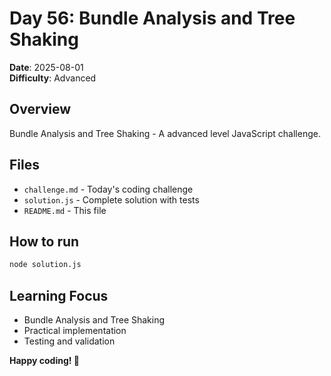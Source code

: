 # Day 56: Bundle Analysis and Tree Shaking

**Date**: 2025-08-01  
**Difficulty**: Advanced

## Overview
Bundle Analysis and Tree Shaking - A advanced level JavaScript challenge.

## Files
- `challenge.md` - Today's coding challenge
- `solution.js` - Complete solution with tests
- `README.md` - This file

## How to run
```bash
node solution.js
```

## Learning Focus
- Bundle Analysis and Tree Shaking
- Practical implementation
- Testing and validation

**Happy coding! 🚀**

